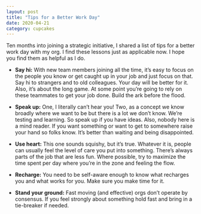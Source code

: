 ```yaml
---
layout: post
title: "Tips for a Better Work Day"
date: 2020-04-21
category: cupcakes
---
```


<p>Ten months into joining a strategic initiative, I shared a list of tips for a better work day with my org.
			I find these lessons just as applicable now.  I hope you find them as helpful as I do.
		</p>

<ul>
<p><li>
				<b>Say hi:</b>  With new team members joining all the time, it’s easy to focus on the people you know or get caught up in your job and just focus on that.   
				Say hi to strangers and to old colleagues.  Your day will be better for it.  Also, it’s about the long game.  At some point you’re going to rely on 
				these teammates to get your job done.  Build the ark before the flood.
			</li></p>
			<p><li>
				<b>Speak up:</b>  One, I literally can’t hear you!  Two, as a concept we know broadly where we want to be 
				but there is a lot we don’t know.  We’re testing and learning.  So speak up if you have ideas.  
				Also, nobody here is a mind reader.  If you want something or want to get to somewhere raise your hand so folks know.  
				It’s better than waiting and being disappointed.  
			</li></p>
			<p><li>
				<b>Use heart:</b>   This one sounds squishy, but it’s true.  
				Whatever it is, people can usually feel the level of care you put into something. 
				There’s always parts of the job that are less fun.  Where possible, try to maximize the 
				time spent per day where you’re in the zone and feeling the flow. 
			</li></p>
			<p><li>
				<b>Recharge:</b> You need to be self-aware enough to know what recharges you and what works for you.  
				Make sure you make time for it.  
			</li></p>
			<p><li>
				<b>Stand your ground:</b> Fast moving (and effective) orgs don’t operate by consensus.  
				If you feel strongly about something hold fast and bring in a tie-breaker if needed. 
			</li></p>
</ul>
		
